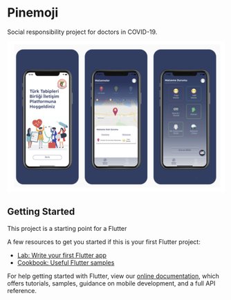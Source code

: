 # Pinemoji

Social responsibility project for doctors in COVID-19.

<img src="https://github.com/cagriaydin/pinemoji/raw/master/screenshot.png" width="750">

## Getting Started

This project is a starting point for a Flutter

A few resources to get you started if this is your first Flutter project:

- [Lab: Write your first Flutter app](https://flutter.dev/docs/get-started/codelab)
- [Cookbook: Useful Flutter samples](https://flutter.dev/docs/cookbook)

For help getting started with Flutter, view our
[online documentation](https://flutter.dev/docs), which offers tutorials,
samples, guidance on mobile development, and a full API reference.
